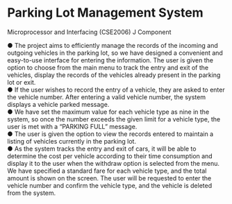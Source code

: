 # Parking Lot Management System
Microprocessor and Interfacing (CSE2006) J Component

● The project aims to efficiently manage the records of the incoming and outgoing vehicles in the parking lot, so we have designed a convenient and easy-to-use interface for entering the information. The user is given the option to choose from the main menu to track the entry and exit of the vehicles, display the records of the vehicles already present in the parking lot or exit.\
● If the user wishes to record the entry of a vehicle, they are asked to enter the vehicle number. After entering a valid vehicle number, the system displays a vehicle parked message.\
● We have set the maximum value for each vehicle type as nine in the system, so once the number exceeds the given limit for a vehicle type, the user is met with a “PARKING FULL” message.\
● The user is given the option to view the records entered to maintain a listing of vehicles currently in the parking lot.\
● As the system tracks the entry and exit of cars, it will be able to determine the cost per vehicle according to their time consumption and display it to the user when the withdraw option is selected from the menu. We have specified a standard fare for each vehicle type, and the total amount is shown on the screen. The user will be requested to enter the vehicle number and confirm the vehicle type, and the vehicle is deleted from the system.
